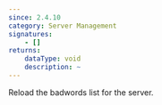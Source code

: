 ```yaml
---
since: 2.4.10
category: Server Management
signatures:
    - []
returns:
    dataType: void
    description: ~
---
```


Reload the badwords list for the server.
